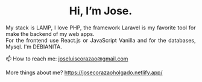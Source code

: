   <h1 align="center">Hi, I’m Jose.</h1>
  <p align="justify"> My stack is LAMP, I love PHP, the framework Laravel is my favorite tool for make the backend of my web apps.<br>    
   For the frontend use React.js or JavaScript Vanilla and for the databases, Mysql. I'm DEBIANITA. </p>       


📫 How to reach me: joseluiscorazao@gmail.com

More things about me? https://josecorazaoholgado.netlify.app/
